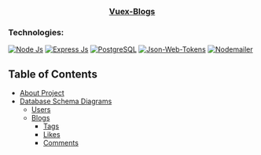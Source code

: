 <!-- Vuex-log LOGO -->
<br />
 <p align="center">
    <h3 align="center">
        <a href="https://github.com/Brainiac5l0th/blogs_api" target="_blank" >
            Vuex-Blogs
        </a>
    </h3>
</p>
<!-- 
### Overview:
Something about the project will be written here -->

### Technologies:

[![Node Js][node-js-shield]][node-js-url]
[![Express Js][node-js-shield]][express-js-url]
[![PostgreSQL][postgres-ql-shield]][postgres-ql-url]
[![Json-Web-Tokens][jwt-shield]][jwt-url]
[![Nodemailer][nodemailer-shield]][nodemailer-url]

<!-- TABLE OF CONTENTS -->

## Table of Contents

- [About Project](#-about-project)
- [Database Schema Diagrams](#-database-schema-diagrams)
  - [Users](#-users)
  - [Blogs](#-blogs)
    - [Tags](#-tags)
    - [Likes](#-likes)
    - [Comments](#-comments)

<!-- MARKDOWN LINKS & IMAGES -->

[node-js-shield]: https://img.shields.io/badge/Node.js-43853D?style=for-the-badge&logo=node.js&logoColor=white
[node-js-url]: https://nodejs.org/en/docs
[express-js-shield]: https://img.shields.io/badge/Express.js-404D59?style=for-the-badge
[express-js-url]: https://expressjs.com/en/starter/installing.html
[postgres-ql-shield]: https://img.shields.io/badge/PostgreSQL-316192?style=for-the-badge&logo=postgresql&logoColor=white
[postgres-ql-url]: https://www.postgresql.org/docs/
[jwt-shield]: https://img.shields.io/badge/json%20web%20token-323330?style=for-the-badge&logo=json-web-tokens&logoColor=pink
[jwt-url]: https://jwt.io/introduction
[nodemailer-shield]: https://img.shields.io/badge/nodemailer-teal?style=for-the-badge
[nodemailer-url]: https://nodemailer.com/about/
